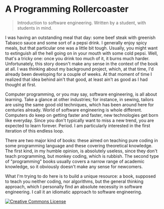 # A Programming Rollercoaster
>Introduction to software engineering. Written by a student, with students in mind.

I was having an outstanding meal that day: some beef steak with greenish Tabasco sauce and some sort of a pepsi drink. I generally enjoy spicy meals, but that particular one was a little bit tough. Usually, you might want to extinguish all the hell going on in your mouth with some cold pepsi. Well, that's a tricky one: once you drink too much of it, it burns much harder. Unfortunately, this story doesn't make any sense in the context of the book at all. I was thinking about my background project, which, at that time, I'd already been developing for a couple of weeks. At that moment of time I realized that idea behind ain't that good, at least ain't as good as I had thought at first.

Computer programming, or you may say, software engineering, is all about learning. Take a glance at other industries; for instance, in sewing, tailors are using the same good old techniques, which has been around here for centuries already. World of software engineering is whole different. Computers do keep on getting faster and faster, new technologies get born like everyday. Since you don't typically want to miss a new trend, you are expected to learn forever. Period. I am particularly interested in the first iteration of this endless loop.

There are two major kind of books: these aimed on teaching pure coding in some programming language and these covering theoretical knowledge. The first kind, in my humble opinion, is absolutely useless, since they don't teach programming, but monkey coding, which is rubbish. The second type of "programming" books usually covers a narrow range of academic knowledge, so it obviously doesn't make any sense for newcomers.

What I'm trying to do here is to build a unique resource: a book, supposed to teach you neither coding, nor algorithms, but the general thinking approach, which I personally find an absolute necessity in software engineering. I call it an idiomatic approach to software engineering.

<a rel="license" href="http://creativecommons.org/licenses/by-nc-sa/4.0/"><img alt="Creative Commons License" style="border-width:0" src="https://i.creativecommons.org/l/by-nc-sa/4.0/80x15.png" /></a>
